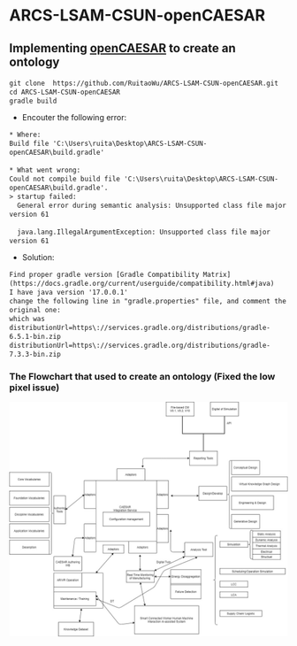 # ARCS-LSAM-CSUN-openCAESAR  
## Implementing [openCAESAR](https://github.com/opencaesar) to create an ontology  
```
git clone  https://github.com/RuitaoWu/ARCS-LSAM-CSUN-openCAESAR.git  
cd ARCS-LSAM-CSUN-openCAESAR
gradle build  
``` 
- Encouter the following error:  
```  
* Where:
Build file 'C:\Users\ruita\Desktop\ARCS-LSAM-CSUN-openCAESAR\build.gradle'

* What went wrong:
Could not compile build file 'C:\Users\ruita\Desktop\ARCS-LSAM-CSUN-openCAESAR\build.gradle'.
> startup failed:
  General error during semantic analysis: Unsupported class file major version 61

  java.lang.IllegalArgumentException: Unsupported class file major version 61
```  
- Solution:  
```  
Find proper gradle version [Gradle Compatibility Matrix](https://docs.gradle.org/current/userguide/compatibility.html#java)  
I have java version '17.0.0.1'
change the following line in "gradle.properties" file, and comment the original one:  
which was distributionUrl=https\://services.gradle.org/distributions/gradle-6.5.1-bin.zip  
distributionUrl=https\://services.gradle.org/distributions/gradle-7.3.3-bin.zip  

```  
### The Flowchart that used to create an ontology (Fixed the low pixel issue)  
![Flowchart](https://github.com/RuitaoWu/ARCS-LSAM-CSUN-openCAESAR/blob/main/image/uml.jpg)  
